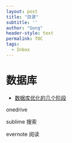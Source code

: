 ```yaml
---
layout: post
title: "目录"
subtitle: ''
author: "Gong"
header-style: text
permalink: TOC
tags:
  - Inbox
---
```


# 数据库
- [数据库优化的几个阶段](https://mp.weixin.qq.com/s/FG5KfyBfhonwrk7-ZOiEiQ)


onedrive

sublime 搜索

evernote 阅读
